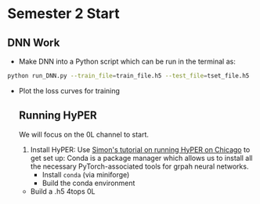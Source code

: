 # Semester 2 Start

## DNN Work 
* Make DNN into a Python script which can be run in the terminal as:
```bash
python run_DNN.py --train_file=train_file.h5 --test_file=tset_file.h5
```
* Plot the loss curves for training

  ## Running HyPER
  We will focus on the 0L channel to start.
  1. Install HyPER: Use [Simon's tutorial on running HyPER on Chicago](https://github.com/els285/4TopsMPhys24/blob/main/Tasks/Semester2/HyPERonChicago.md) to get set up:
     Conda is a package manager which allows us to install all the necessary PyTorch-associated tools for grpah neural networks.
      * Install `conda` (via miniforge)
      * Build the conda environment
  
  * Build a .h5 4tops 0L  
